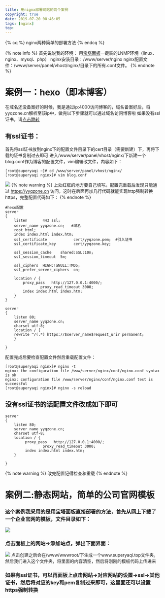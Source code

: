 ```yaml
---
title: 用nignx部署网站的两个案例
copyright: true
date: 2019-07-20 08:46:05
tags: [nginx]
top: 
---
```

{% cq %}
nginx两种简单的部署方法
{% endcq %}
<!--more-->
{% note info %} 首先说说我的环境：
				用[宝塔面板](https://www.bt.cn/bbs/thread-19376-1-1.html)一键装的LNMP环境（linux、nginx、mysql、php）
                nginx安装目录：/www/server/nginx
                nginx配置文件：/www/server/panel/vhost/nginx/目录下的所有.conf文件。
{% endnote %}

# 案例一：hexo（即本博客）
在域名还没备案好的时候，我是通过ip:4000访问博客的，域名备案好后，将yyqzone.cn解析至该ip中，做完以下步骤就可以通过域名访问博客啦
如果没有ssl证书，请[点击跳转](#jump)
## 有ssl证书：
首先将ssl证书放到nginx下的配置文件目录下的cert目录（需要新建）下，再将下载的证书复制过去即可
进入/www/server/panel/vhost/nginx/下新建一个blog.conf作为博客的配置文件，vim编辑改文件，内容如下：
```
[root@superyaqi ~]# cd /www/server/panel/vhost/nginx/
[root@superyaqi nginx]# vim blog.conf
```
![](https://img.superyaqi.top/images/2019/07/23/04.png)
{% note warning %}  上处红框的地方要自己填写。配置完重载后发现只能通过 https://yyqzone.cn 访问，这时在后面再加几行代码就能实现http强制转换https，完整配置代码如下：
{% endnote %}
```
#hexo配置
server
{
    listen       443 ssl;
    server_name yyqzone.cn;   #域名
    root html;
    index index.html index.htm;
    ssl_certificate            cert/yyqzone.pem;  #引入证书
    ssl_certificate_key        cert/yyqzone.key;

    ssl_session_cache    shared:SSL:10m;
    ssl_session_timeout  5m;

    ssl_ciphers  HIGH:!aNULL:!MD5;
    ssl_prefer_server_ciphers  on;

    location / {
        proxy_pass   http://127.0.0.1:4000/;
                proxy_read_timeout 3000;
        index index.html index.htm;
    }
}

server
{
    listen 80;
    server_name yyqzone.cn;
    charset utf-8;
    location / {
    rewrite ^/(.*) https://$server_name$request_uri? permanent;
    }

}

```
配置完成后要检查配置文件然后重载配置文件：
```
[root@superyaqi nginx]# nginx -t
nginx: the configuration file /www/server/nginx/conf/nginx.conf syntax is ok
nginx: configuration file /www/server/nginx/conf/nginx.conf test is successful
[root@superyaqi nginx]# nginx -s reload
```
<span id="jump"></span>
## 没有ssl证书的话配置文件改成如下即可
```
server
{
    listen 80;
    server_name yyqzone.cn;
    charset utf-8;
    location / {
         proxy_pass   http://127.0.0.1:4000/;
                 proxy_read_timeout 3000;
         index index.html index.htm;
    }

}
```
{% note warning %} 改完配置记得检查和重载 {% endnote %}





# 案例二:静态网站，简单的公司官网模板
### 这个案例我采用的是用宝塔面板直接部署的方法，首先从网上下载了一个企业官网的模板，文件目录如下：
![](https://img.superyaqi.top/images/2019/07/23/01.png)
### 点击面板上的网站→添加站点，弹出下面界面：
![](https://img.superyaqi.top/images/2019/07/23/02.png)
点击创建之后会在/www/wwwroot/下生成一个www.superyaqi.top文件夹，然后我们进入这个文件夹，将里面的内容清空，然后将刚刚的模板代码上传进来
### 如果有ssl证书，可以再面板上点击网站→对应网站的设置→ssl→其他证书，然后将对应的key和pem复制过来即可，这里面还可以设置https强制转换


